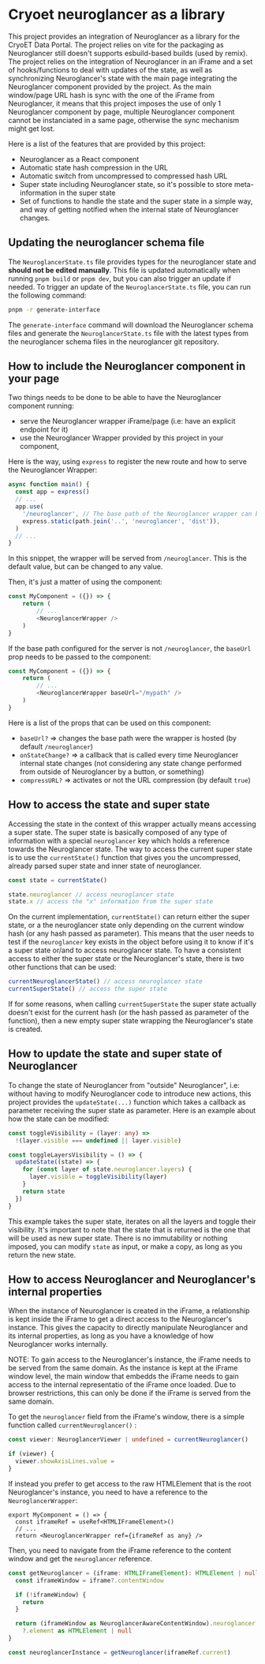 # Cryoet neuroglancer as a library

This project provides an integration of Neuroglancer as a library for the CryoET Data Portal. The project relies on vite for the packaging as Neuroglancer still doesn't supports esbuild-based builds (used by remix).
The project relies on the integration of Neuroglancer in an iFrame and a set of hooks/functions to deal with updates of the state, as well as synchronizing Neuroglancer's state with the main page integrating the Neuroglancer component provided by the project. As the main window/page URL hash is sync with the one of the iFrame from Neuroglancer, it means that this project imposes the use of only 1 Neuroglancer component by page, multiple Neuroglancer component cannot be instanciated in a same page, otherwise the sync mechanism might get lost.

Here is a list of the features that are provided by this project:

- Neuroglancer as a React component
- Automatic state hash compression in the URL
- Automatic switch from uncompressed to compressed hash URL
- Super state including Neuroglancer state, so it's possible to store meta-information in the super state
- Set of functions to handle the state and the super state in a simple way, and way of getting notified when the internal state of Neuroglancer changes.

## Updating the neuroglancer schema file

The `NeuroglancerState.ts` file provides types for the neuroglancer state and **should not be edited manually**. This file is updated automatically when running `pnpm build` or `pnpm dev`, but you can also trigger an update if needed. To trigger an update of the `NeuroglancerState.ts` file, you can run the following command:

```bash
pnpm -r generate-interface
```

The `generate-interface` command will download the Neuroglancer schema files and generate the `NeuroglancerState.ts` file with the latest types from the neuroglancer schema files in the neuroglancer git repository.

## How to include the Neuroglancer component in your page

Two things needs to be done to be able to have the Neuroglancer component running:

- serve the Neuroglancer wrapper iFrame/page (i.e: have an explicit endpoint for it)
- use the Neuroglancer Wrapper provided by this project in your component,

Here is the way, using `express` to register the new route and how to serve the Neuroglancer Wrapper:

```typescript
async function main() {
  const app = express()
  // ...
  app.use(
    '/neuroglancer', // The base path of the Neuroglancer wrapper can be changed here
    express.static(path.join('..', 'neuroglancer', 'dist')),
  )
  // ...
}
```

In this snippet, the wrapper will be served from `/neuroglancer`. This is the default value, but can be changed to any value.

Then, it's just a matter of using the component:

```typescript
const MyComponent = ({}) => {
    return (
        // ...
        <NeuroglancerWrapper />
    )
}
```

If the base path configured for the server is not `/neuroglancer`, the `baseUrl` prop needs to be passed to the component:

```typescript
const MyComponent = ({}) => {
    return (
        // ...
        <NeuroglancerWrapper baseUrl="/mypath" />
    )
}
```

Here is a list of the props that can be used on this component:

- `baseUrl?` => changes the base path were the wrapper is hosted (by default `/neuroglancer`)
- `onStateChange?` => a callback that is called every time Neuroglancer internal state changes (not considering any state change performed from outside of Neuroglancer by a button, or something)
- `compressURL?` => activates or not the URL compression (by default `true`)

## How to access the state and super state

Accessing the state in the context of this wrapper actually means accessing a super state. The super state is basically composed of any type of information with a special `neuroglancer` key which holds a reference towards the Neuroglancer state. The way to access the current super state is to use the `currentState()` function that gives you the uncompressed, already parsed super state and inner state of neuroglancer.

```typescript
const state = currentState()

state.neuroglancer // access neuroglancer state
state.x // access the "x" information from the super state
```

On the current implementation, `currentState()` can return either the super state, or a the neuroglancer state only depending on the current window hash (or any hash passed as parameter). This means that the user needs to test if the `neuroglancer` key exists in the object before using it to know if it's a super state or/and to access neuroglancer state. To have a consistent access to either the super state or the Neuroglancer's state, there is two other functions that can be used:

```typescript
currentNeuroglancerState() // access neuroglancer state
currentSuperState() // access the super state
```

If for some reasons, when calling `currentSuperState` the super state actually doesn't exist for the current hash (or the hash passed as parameter of the function), then a new empty super state wrapping the Neuroglancer's state is created.

## How to update the state and super state of Neuroglancer

To change the state of Neuroglancer from "outside" Neuroglancer", i.e: without having to modify Neuroglancer code to introduce new actions, this project provides the `updateState(...)` function which takes a callback as parameter receiving the super state as parameter. Here is an example about how the state can be modified:

```typescript
const toggleVisibility = (layer: any) =>
  !(layer.visible === undefined || layer.visible)

const toggleLayersVisibility = () => {
  updateState((state) => {
    for (const layer of state.neuroglancer.layers) {
      layer.visible = toggleVisibility(layer)
    }
    return state
  })
}
```

This example takes the super state, iterates on all the layers and toggle their visibility.
It's important to note that the state that is returned is the one that will be used as new super state. There is no immutability or nothing imposed, you can modify `state` as input, or make a copy, as long as you return the new state.

## How to access Neuroglancer and Neuroglancer's internal properties

When the instance of Neuroglancer is created in the iFrame, a relationship is kept inside the iFrame to get a direct access to the Neuroglancer's instance. This gives the capacity to directly manipulate Neuroglancer and its internal properties, as long as you have a knowledge of how Neuroglancer works internally.

NOTE: To gain access to the Neuroglancer's instance, the iFrame needs to be served from the same domain. As the instance is kept at the iFrame window level, the main window that embedds the iFrame needs to gain access to the internal representatio of the iFrame once loaded. Due to browser restrictions, this can only be done if the iFrame is served from the same domain.

To get the `neuroglancer` field from the iFrame's window, there is a simple function called `currentNeuroglancer()` :

```ts
const viewer: NeuroglancerViewer | undefined = currentNeuroglancer()

if (viewer) {
  viewer.showAxisLines.value =
}
```

If instead you prefer to get access to the raw HTMLElement that is the root Neuroglancer's instance, you need to have a reference to the `NeuroglancerWrapper`:

```tsx
export MyComponent = () => {
  const iframeRef = useRef<HTMLIFrameElement>()
  // ...
  return <NeuroglancerWrapper ref={iframeRef as any} />

```

Then, you need to navigate from the iFrame reference to the content window and get the `neuroglancer` reference.

```ts
const getNeuroglancer = (iframe: HTMLIFrameElement): HTMLElement | null => {
  const iframeWindow = iframe?.contentWindow

  if (!iframeWindow) {
    return
  }

  return (iframeWindow as NeuroglancerAwareContentWindow).neuroglancer
    ?.element as HTMLElement | null
}

const neuroglancerInstance = getNeuroglancer(iframeRef.current)
```
